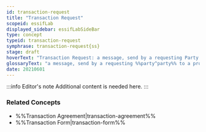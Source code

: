 ```yaml
---
id: transaction-request
title: "Transaction Request"
scopeid: essifLab
displayed_sidebar: essifLabSideBar
type: concept
typeid: transaction-request
symphrase: transaction-request{ss}
stage: draft
hoverText: "Transaction Request: a message, send by a requesting Party to a providing Party, that initiates the negotiation of a new Transaction Agreement between these Parties for the provisioning of a specific product or service."
glossaryText: "a message, send by a requesting %%party^party%% to a providing %%party^party%%, that initiates the negotiation of a new %%transaction agreement^transaction-agreement%% between these %%parties^party%% for the provisioning of a specific product or service."
date: 20210601
---
```


:::info Editor's note
Additional content is needed here.
:::

### Related Concepts
- %%Transaction Agreement|transaction-agreement%%
- %%Transaction Form|transaction-form%%
